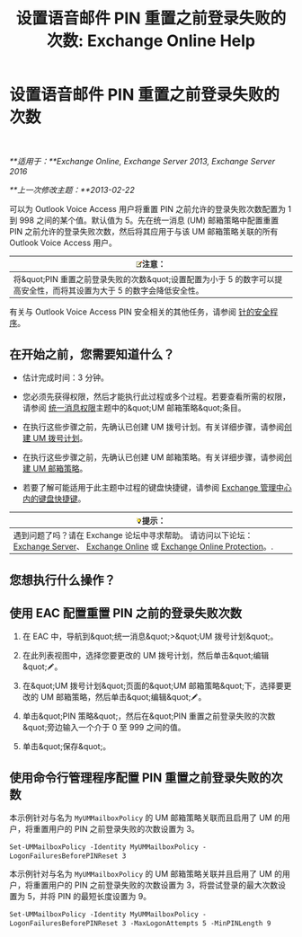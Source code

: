 ﻿---
title: '设置语音邮件 PIN 重置之前登录失败的次数: Exchange Online Help'
TOCTitle: 设置语音邮件 PIN 重置之前登录失败的次数
ms:assetid: 4de38499-0a6f-4f00-8697-eeff805d7266
ms:mtpsurl: https://technet.microsoft.com/zh-cn/library/Aa997939(v=EXCHG.150)
ms:contentKeyID: 50556573
ms.date: 05/23/2018
mtps_version: v=EXCHG.150
ms.translationtype: MT
---

# 设置语音邮件 PIN 重置之前登录失败的次数

 

_**适用于：**Exchange Online, Exchange Server 2013, Exchange Server 2016_

_**上一次修改主题：**2013-02-22_

可以为 Outlook Voice Access 用户将重置 PIN 之前允许的登录失败次数配置为 1 到 998 之间的某个值。默认值为 5。先在统一消息 (UM) 邮箱策略中配置重置 PIN 之前允许的登录失败次数，然后将其应用于与该 UM 邮箱策略关联的所有 Outlook Voice Access 用户。

<table>
<thead>
<tr class="header">
<th><img src="images/Bb124558.note(EXCHG.150).gif" title="注意" alt="注意" />注意：</th>
</tr>
</thead>
<tbody>
<tr class="odd">
<td>将&amp;quot;PIN 重置之前登录失败的次数&amp;quot;设置配置为小于 5 的数字可以提高安全性，而将其设置为大于 5 的数字会降低安全性。</td>
</tr>
</tbody>
</table>


有关与 Outlook Voice Access PIN 安全相关的其他任务，请参阅 [针的安全程序](pin-security-procedures-exchange-2013-help.md)。

## 在开始之前，您需要知道什么？

  - 估计完成时间：3 分钟。

  - 您必须先获得权限，然后才能执行此过程或多个过程。若要查看所需的权限，请参阅 [统一消息权限](unified-messaging-permissions-exchange-2013-help.md)主题中的\&quot;UM 邮箱策略\&quot;条目。

  - 在执行这些步骤之前，先确认已创建 UM 拨号计划。有关详细步骤，请参阅[创建 UM 拨号计划](create-a-um-dial-plan-exchange-2013-help.md)。

  - 在执行这些步骤之前，先确认已创建 UM 邮箱策略。有关详细步骤，请参阅[创建 UM 邮箱策略](create-a-um-mailbox-policy-exchange-2013-help.md)。

  - 若要了解可能适用于此主题中过程的键盘快捷键，请参阅 [Exchange 管理中心内的键盘快捷键](keyboard-shortcuts-in-the-exchange-admin-center-exchange-online-protection-help.md)。

<table>
<thead>
<tr class="header">
<th><img src="images/Bb124558.tip(EXCHG.150).gif" title="提示" alt="提示" />提示：</th>
</tr>
</thead>
<tbody>
<tr class="odd">
<td>遇到问题了吗？请在 Exchange 论坛中寻求帮助。 请访问以下论坛：<a href="https://go.microsoft.com/fwlink/p/?linkid=60612">Exchange Server</a>、 <a href="https://go.microsoft.com/fwlink/p/?linkid=267542">Exchange Online</a> 或 <a href="https://go.microsoft.com/fwlink/p/?linkid=285351">Exchange Online Protection</a>。.</td>
</tr>
</tbody>
</table>


## 您想执行什么操作？

## 使用 EAC 配置重置 PIN 之前的登录失败次数

1.  在 EAC 中，导航到\&quot;统一消息\&quot;\>\&quot;UM 拨号计划\&quot;。

2.  在此列表视图中，选择您要更改的 UM 拨号计划，然后单击\&quot;编辑\&quot;![编辑图标](images/Bb124582.6f53ccb2-1f13-4c02-bea0-30690e6ea71d(EXCHG.150).gif "编辑图标")。

3.  在\&quot;UM 拨号计划\&quot;页面的\&quot;UM 邮箱策略\&quot;下，选择要更改的 UM 邮箱策略，然后单击\&quot;编辑\&quot;![编辑图标](images/Bb124582.6f53ccb2-1f13-4c02-bea0-30690e6ea71d(EXCHG.150).gif "编辑图标")。

4.  单击\&quot;PIN 策略\&quot;，然后在\&quot;PIN 重置之前登录失败的次数\&quot;旁边输入一个介于 0 至 999 之间的值。

5.  单击\&quot;保存\&quot;。

## 使用命令行管理程序配置 PIN 重置之前登录失败的次数

本示例针对与名为 `MyUMMailboxPolicy` 的 UM 邮箱策略关联而且启用了 UM 的用户，将重置用户的 PIN 之前登录失败的次数设置为 3。

    Set-UMMailboxPolicy -Identity MyUMMailboxPolicy -LogonFailuresBeforePINReset 3

本示例针对与名为 `MyUMMailboxPolicy` 的 UM 邮箱策略关联并且启用了 UM 的用户，将重置用户的 PIN 之前登录失败的次数设置为 3，将尝试登录的最大次数设置为 5，并将 PIN 的最短长度设置为 9。

    Set-UMMailboxPolicy -Identity MyUMMailboxPolicy -LogonFailuresBeforePINReset 3 -MaxLogonAttempts 5 -MinPINLength 9


